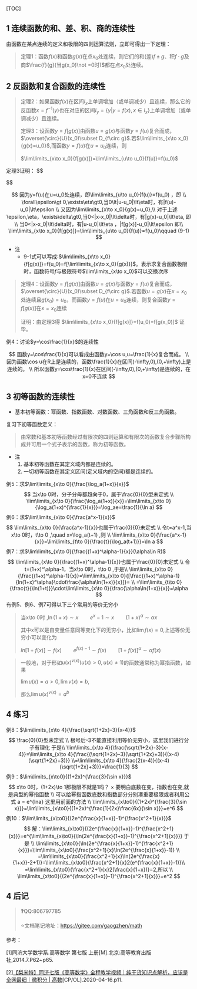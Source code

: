 [TOC]



## 1 连续函数的和、差、积、商的连续性

由函数在某点连续的定义和极限的四则运算法则，立即可得出一下定理：

> 定理1：函数$f(x)$和函数$g(x)$在点$x_0$处连续，则它们的和(差)$f\pm g$、积$f\cdot g$及商$\frac{f}{g}(当g(x_0)\not =0时)$都在点$x_0$处连续。

## 2 反函数和复合函数的连续性

> 定理2：如果函数$f(x)$在区间$I_x$上单调增加（或单调减少）且连续，那么它的反函数$x=f^{-1}(y)$也在对应的区间$I_y=\{y|y=f(x),x\in I_x\}$上单调增加（或单调减少）且连续。
>
> 
>
> 定理3：设函数$y=f[g(x)]$由函数$u=g(x)$与函数$y=f(u)$复合而成，$\overset{\circ}{U}(x_0)\subset D_{f\circ g}$.若$\lim\limits_{x\to x_0}{g(x)=u_0}$,而函数$y=f(u)$在$u=u_0$连续，则
>
> $\lim\limits_{x\to x_0}{f[g(x)]}=\lim\limits_{u\to u_0}{f(u)}=f(u_0)$

定理3证明：
$$

$$

$$
因为y=f(u)在u=u_0处连续，即\lim\limits_{u\to u_0}{f(u)}=f(u_0) ，即 \\
\forall\epsilon\gt 0,\exists\eta\gt0,当0\lt|u-u_0|\lt\eta时，有|f(u)-u_0|\lt\epsilon \\
又因为\lim\limits_{x\to x_0}{g(x)=u_0},\\
对于上述\epsilon,\eta，\exists\delta\gt0,当0<|x-x_0|\lt\delta时，有|g(x)-u_0|\lt\eta, 即\\
当0<|x-x_0|\lt\delta时，有|u-u_0|\lt\eta ，|f[g(x)]-u_0|\lt\epsilon  即\\
\lim\limits_{x\to x_0}{f[g(x)]}=\lim\limits_{u\to u_0}{f(u)}=f(u_0)\qquad (9-1)
$$

+ 注
  + 9-1式可以写成:$\lim\limits_{x\to x_0}{f[g(x)]}=f(u_0)=f[\lim\limits_{x\to x_0}{g(x)}]$。表示求复合函数极限时，函数符号$f$与极限符号$\lim\limits_{x\to x_0}$可以交换次序

> 定理4：设函数$y=f[g(x)]$由函数$u=g(x)$与函数$y=f(u)$复合而成，$\overset{\circ}{U}(x_0)\subset D_{f\circ g}$.若函数$u=g(x)$在$x=x_0$处连续且$g(x_0)=u_0$，而函数$y=f(u)$在$u=u_0$连续，则复合函数$y=f[g(x)]$在$x=x_0$连续
>
> 证明：由定理3得 $\lim\limits_{x\to x_0}{f[g(x)]}=f(u_0)=f[g(x_0)]$ 证毕。

例4：讨论$y=\cos\frac{1}{x}$的连续性

$$
函数y=\cos\frac{1}{x}可以看成由函数y=\cos u,u=\frac{1}{x}复合而成。 \\
因为函数\cos u在R上是连续的，函数\frac{1}{x}在区间(-\infty,0),(0,+\infty)上是连续的。 \\
所以函数y=\cos\frac{1}{x}在区间(-\infty,0),(0,+\infty)是连续的，在x=0不连续
$$


## 3 初等函数的连续性

+ 基本初等函数：幂函数、指数函数、对数函数、三角函数和反三角函数。

复习下初等函数定义：

> 由常数和基本初等函数经过有限次的四则运算和有限次的函数复合步骤所构成并可用一个式子表示的函数，称为初等函数。

+ 注
  1. 基本初等函数在其定义域内都是连续的。
  2. 一切初等函数在其定义区间(定义域内的空间)都是连续的。

例5：求$\lim\limits_{x\to 0}{\frac{\log_a(1+x)}{x}}$
$$
当x\to 0时，分子分母都趋向于0，属于\frac{0}{0}型未定式 \\
\lim\limits_{x\to 0}{\frac{\log_a(1+x)}{x}}=\lim\limits_{x\to 0}{\log_a(1+x)^{\frac{1}{x}}}=\log_ae=\frac{1}{\ln a}
$$
例6：求$\lim\limits_{x\to 0}{\frac{a^x-1}{x}}$
$$
\lim\limits_{x\to 0}{\frac{a^x-1}{x}}也属于\frac{0}{0}未定式 \\
令t=a^x-1,当x\to 0时，t\to 0 ,\quad x=\log_a(t+1) ,则 \\
\lim\limits_{x\to 0}{\frac{a^x-1}{x}}=\lim\limits_{t\to 0}{\frac{t}{\log_a(t+1)}}=\ln a
$$
例7：求$\lim\limits_{x\to 0}{\frac{(1+x)^\alpha-1}{x}}(\alpha\in R)$
$$
\lim\limits_{x\to 0}{\frac{(1+x)^\alpha-1}{x}}也属于\frac{0}{0}未定式 \\
令t=(1+x)^\alpha-1，当x\to 0时，t\to 0 ,于是\\
\lim\limits_{x\to 0}{\frac{(1+x)^\alpha-1}{x}}=\lim\limits_{x\to 0}{[\frac{(1+x)^\alpha-1}{ln(1+x)^\alpha}\cdot\frac{\alpha\ln(1+x)}{x}]}= \\
=\lim\limits_{t\to 0}{\frac{t}{\ln(1+t)}}\cdot\lim\limits_{x\to 0}{\frac{\alpha\ln(1+x)}{x}}=\alpha
$$
有例5、例6、例7可得以下三个常用的等价无穷小

> 当x\to 0时 ,$\ln(1+x)\sim x\qquad e^x-1\sim x\qquad (1+x)^\alpha\sim\alpha x$
>
> 其中x可以是自变量任意同等变化下的无穷小，比如$\lim f(x)=0$,上述等价无穷小可以变化为
>
> $ln[1+f(x)]\sim f(x)\qquad e^{f(x)-1}\sim f(x)\qquad [1+f(x)]^\alpha\sim\alpha f(x)$



> 一般地，对于形如$u(x)^{v(x)}(u(x)\gt 0,u(x)\not=1)$的函数通常称为幂指函数，如果
>
> $\lim u(x)=a\gt 0,\lim v(x)=b$,
>
> 那么$\lim u(x)^{v(x)}=a^b$



## 4 练习

例8：$\lim\limits_{x\to 4}{\frac{\sqrt{1+2x}-3}{x-4}}$
$$
\frac{0}{0}型未定式 \\
根号后-3不能直接利用等价无穷小，这里我们进行分子有理化 于是\\
\lim\limits_{x\to 4}{\frac{\sqrt{1+2x}-3}{x-4}}=\lim\limits_{x\to 4}{\frac{(\sqrt{1+2x}-3)(\sqrt{1+2x}+3)}{(x-4)(\sqrt{1+2x}+3)}} \\=\lim\limits_{x\to 4}{\frac{2(x-4)}{(x-4)(\sqrt{1+2x}+3)}}=\frac{1}{3}
$$
例9：$\lim\limits_{x\to0}{(1+2x)^{\frac{3}{\sin x}}}$
$$
x\to 0时，(1+2x)\to 1那极限不就是1吗？ × 要明白底数在变，指数也在变,就是典型的幂指函数 \\
可以给幂指函数底数和指数部分分别凑重要极限或者利用公式 a = e^{lna} 这里用前面的方法 \\
\lim\limits_{x\to0}{(1+2x)^{\frac{3}{\sin x}}}=\lim\limits_{x\to0}{(1+2x)^{\frac{1}{2x}\frac{6x}{\sin x}}}=e^6
$$
例10：$\lim\limits_{x\to0}{(2e^{\frac{x}{1+x}}-1)^{\frac{x^2+1}{x}}}$
$$
解：\lim\limits_{x\to0}{(2e^{\frac{x}{1+x}}-1)^{\frac{x^2+1}{x}}}=e^{\lim\limits_{x\to0}{\ln(2e^{\frac{x}{1+x}}-1)^{\frac{x^2+1}{x}}}}  于是 \\
\lim\limits_{x\to0}{\ln(2e^{\frac{x}{1+x}}-1)^{\frac{x^2+1}{x}}}=\lim\limits_{x\to0}{\frac{x^2+1}{x}\ln(2e^{\frac{x}{1+x}}-1)} \\
=\lim\limits_{x\to0}{\frac{x^2+1}{x}\ln(2e^{\frac{x}{1+x}}-2+1)}=\lim\limits_{x\to0}{\frac{x^2+1}{x}2(e^{\frac{x}{1+x}}-1)}\\
=\lim\limits_{x\to0}{\frac{x^2+1}{x}2(\frac{x}{1+x})}=2,所以 \\
\lim\limits_{x\to0}{(2e^{\frac{x}{1+x}}-1)^{\frac{x^2+1}{x}}}=e^2
$$


## 4 后记

> :question:QQ:806797785
>
> :star:文档笔记地址：https://gitee.com/gaogzhen/math

参考：

[1]同济大学数学系.高等数学 第七版 上册[M].北京:高等教育出版社,2014.7.P62~p65.

[2]<a href="https://www.bilibili.com/video/BV1864y1T7Ks">【梨米特】同济七版《高等数学》全程教学视频｜纯干货知识点解析，应该是全网最细｜微积分 | 高数</a>[CP/OL].2020-04-16.p11.
